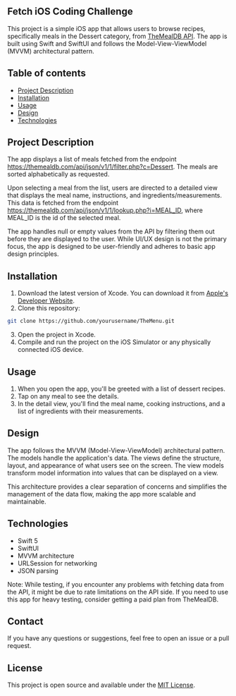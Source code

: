 ## Fetch iOS Coding Challenge

This project is a simple iOS app that allows users to browse recipes, specifically meals in the Dessert category, from [TheMealDB API](https://themealdb.com/api.php). The app is built using Swift and SwiftUI and follows the Model-View-ViewModel (MVVM) architectural pattern.

## Table of contents
- [Project Description](#project-description)
- [Installation](#installation)
- [Usage](#usage)
- [Design](#design)
- [Technologies](#technologies)

## Project Description
The app displays a list of meals fetched from the endpoint https://themealdb.com/api/json/v1/1/filter.php?c=Dessert. The meals are sorted alphabetically as requested.

Upon selecting a meal from the list, users are directed to a detailed view that displays the meal name, instructions, and ingredients/measurements. This data is fetched from the endpoint https://themealdb.com/api/json/v1/1/lookup.php?i=MEAL_ID, where MEAL_ID is the id of the selected meal.

The app handles null or empty values from the API by filtering them out before they are displayed to the user. While UI/UX design is not the primary focus, the app is designed to be user-friendly and adheres to basic app design principles.

## Installation
1. Download the latest version of Xcode. You can download it from [Apple's Developer Website](https://developer.apple.com/xcode/).
2. Clone this repository:
```bash
git clone https://github.com/yourusername/TheMenu.git
```
3. Open the project in Xcode.
4. Compile and run the project on the iOS Simulator or any physically connected iOS device.

## Usage
1. When you open the app, you'll be greeted with a list of dessert recipes.
2. Tap on any meal to see the details.
3. In the detail view, you'll find the meal name, cooking instructions, and a list of ingredients with their measurements.

## Design
The app follows the MVVM (Model-View-ViewModel) architectural pattern. The models handle the application's data. The views define the structure, layout, and appearance of what users see on the screen. The view models transform model information into values that can be displayed on a view.

This architecture provides a clear separation of concerns and simplifies the management of the data flow, making the app more scalable and maintainable.

## Technologies
- Swift 5
- SwiftUI
- MVVM architecture
- URLSession for networking
- JSON parsing

Note: While testing, if you encounter any problems with fetching data from the API, it might be due to rate limitations on the API side. If you need to use this app for heavy testing, consider getting a paid plan from TheMealDB.

## Contact
If you have any questions or suggestions, feel free to open an issue or a pull request.

## License
This project is open source and available under the [MIT License](LICENSE).
